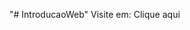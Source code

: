 "# IntroducaoWeb" 
Visite em: <a hreg = "https://joaorafaellopes.github.io/IntroducaoWeb/">Clique aqui</a>
